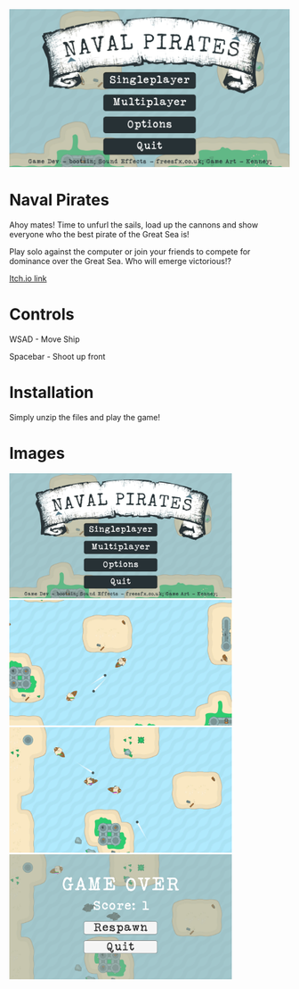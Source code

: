 <img src=Images/Screenshot_1.png>

# Naval Pirates
Ahoy mates! Time to unfurl the sails, load up the cannons and show everyone who the best pirate of the Great Sea is! 

Play solo against the computer or join your friends to compete for dominance over the Great Sea. Who will emerge victorious!?

[Itch.io link](https://bootzin.itch.io/naval-pirates)

# Controls
WSAD - Move Ship

Spacebar - Shoot up front

# Installation
Simply unzip the files and play the game!

# Images
<p float="left">
  <img src="Images/Screenshot_1.png" width="400" />
  <img src="Images/Screenshot_3.png" width="400" />
  <img src="Images/Screenshot_4.png" width="400" />
  <img src="Images/Screenshot_5.png" width="400" />
</p>